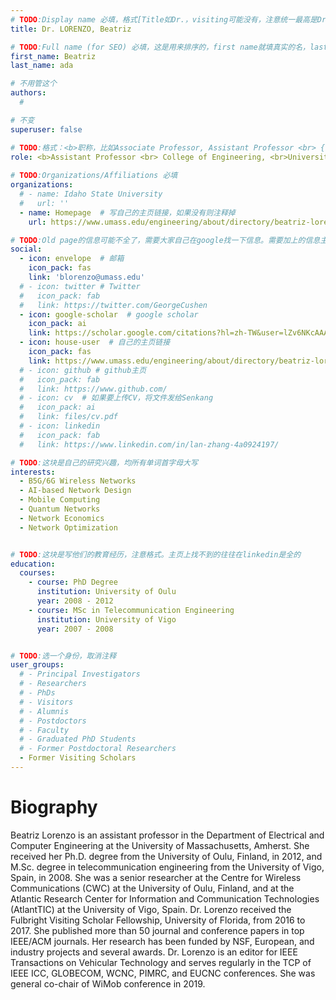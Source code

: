 ```yaml
---
# TODO:Display name 必填，格式[Title如Dr.，visiting可能没有，注意统一最高是Dr. 而不是Prof.] [全大写的Last name][, ][首字母大写的Last name]
title: Dr. LORENZO, Beatriz 

# TODO:Full name (for SEO) 必填，这是用来排序的，first name就填真实的名，last_name一定按照excel填写
first_name: Beatriz   
last_name: ada

# 不用管这个
authors:
  # 

# 不变
superuser: false

# TODO:格式：<b>职称，比如Associate Professor, Assistant Professor <br> {工作单位}, {工作国家:China、USA等}</b>
role: <b>Assistant Professor <br> College of Engineering, <br>University of Massachusetts, Amhurst, MA</b>
 
# TODO:Organizations/Affiliations 必填
organizations:
  # - name: Idaho State University 
  #   url: ''
  - name: Homepage  # 写自己的主页链接，如果没有则注释掉
    url: https://www.umass.edu/engineering/about/directory/beatriz-lorenzo

# TODO:Old page的信息可能不全了，需要大家自己在google找一下信息。需要加上的信息主要包含email、google scholar、个人主页、linkedin
social:
  - icon: envelope  # 邮箱
    icon_pack: fas
    link: 'blorenzo@umass.edu'
  # - icon: twitter # Twitter
  #   icon_pack: fab  
  #   link: https://twitter.com/GeorgeCushen
  - icon: google-scholar  # google scholar
    icon_pack: ai
    link: https://scholar.google.com/citations?hl=zh-TW&user=lZv6NKcAAAAJ
  - icon: house-user  # 自己的主页链接
    icon_pack: fas
    link: https://www.umass.edu/engineering/about/directory/beatriz-lorenzo
  # - icon: github # github主页
  #   icon_pack: fab   
  #   link: https://www.github.com/
  # - icon: cv  # 如果要上传CV，将文件发给Senkang
  #   icon_pack: ai
  #   link: files/cv.pdf
  # - icon: linkedin 
  #   icon_pack: fab
  #   link: https://www.linkedin.com/in/lan-zhang-4a0924197/

# TODO:这块是自己的研究兴趣，均所有单词首字母大写
interests:
  - B5G/6G Wireless Networks
  - AI-based Network Design
  - Mobile Computing
  - Quantum Networks
  - Network Economics
  - Network Optimization


# TODO:这块是写他们的教育经历，注意格式。主页上找不到的往往在linkedin是全的
education:
  courses:
    - course: PhD Degree
      institution: University of Oulu
      year: 2008 - 2012
    - course: MSc in Telecommunication Engineering
      institution: University of Vigo
      year: 2007 - 2008


# TODO:选一个身份，取消注释
user_groups:
  # - Principal Investigators
  # - Researchers
  # - PhDs
  # - Visitors
  # - Alumnis
  # - Postdoctors
  # - Faculty
  # - Graduated PhD Students
  # - Former Postdoctoral Researchers
  - Former Visiting Scholars
---
```

<!-- TODO:写自己的Biography -->
# Biography
<!-- 这部分不要写他们的PhD招生信息，直接复制他们主页的个人简介。实在没有，在excel备注一下{个人资料缺失}再提交给我 -->
<!-- <p style="text-align:justify">  -->
Beatriz Lorenzo is an assistant professor in the Department of Electrical and Computer Engineering at the University of Massachusetts, Amherst. She received her Ph.D. degree from the University of Oulu, Finland, in 2012, and M.Sc. degree in telecommunication engineering from the University of Vigo, Spain, in 2008. She was a senior researcher at the Centre for Wireless Communications (CWC) at the University of Oulu, Finland, and at the Atlantic Research Center for Information and Communication Technologies (AtlantTIC) at the University of Vigo, Spain. Dr. Lorenzo received the Fulbright Visiting Scholar Fellowship, University of Florida, from 2016 to 2017. She published more than 50 journal and conference papers in top IEEE/ACM journals. Her research has been funded by NSF, European, and industry projects and several awards. Dr. Lorenzo is an editor for IEEE Transactions on Vehicular Technology and serves regularly in the TCP of IEEE ICC, GLOBECOM, WCNC, PIMRC, and EUCNC conferences. She was general co-chair of WiMob conference in 2019.